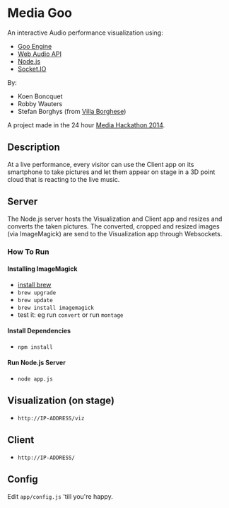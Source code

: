 Media Goo
==============
An interactive Audio performance visualization using:

* [Goo Engine](http://www.gootechnologies.com/)
* [Web Audio API](http://www.w3.org/TR/webaudio/)
* [Node.js](http://nodejs.org/)
* [Socket.IO](http://socket.io/)

By:

* Koen Boncquet
* Robby Wauters
* Stefan Borghys (from [Villa Borghese](http://en.wikipedia.org/wiki/Villa_Borghese_gardens))

A project made in the 24 hour [Media Hackathon 2014](http://mediahackathon.be/).

## Description
At a live performance, every visitor can use the Client app on its smartphone to take pictures and let them appear on stage in a 3D point cloud that is reacting to the live music.

## Server
The Node.js server hosts the Visualization and Client app and resizes and converts the taken pictures.
The converted, cropped and resized images (via ImageMagick) are send to the Visualization app through Websockets.

### How To Run
#### Installing ImageMagick
* [install brew](http://brew.sh/)
* ```brew upgrade```
* ```brew update```
* ```brew install imagemagick```
* test it: eg run ```convert``` or run ```montage```

#### Install Dependencies
* ```npm install```

#### Run Node.js Server
* ```node app.js```


## Visualization (on stage)
* ```http://IP-ADDRESS/viz```

## Client
* ```http://IP-ADDRESS/```

## Config
Edit ```app/config.js``` 'till you're happy.




